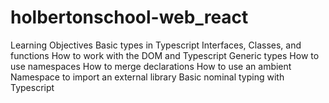 # holbertonschool-web_react
Learning Objectives      Basic types in Typescript     Interfaces, Classes, and functions     How to work with the DOM and Typescript     Generic types     How to use namespaces     How to merge declarations     How to use an ambient Namespace to import an external library     Basic nominal typing with Typescript

